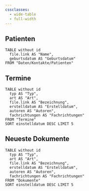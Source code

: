 ```yaml
---
cssclasses:
  - wide-table
  - full-width
---
```

## Patienten

```dataview
TABLE without id
  file.link AS "Name",
  geburtsdatum AS "Geburtsdatum"
FROM "Daten/Kontakte/Patienten"
```

## Termine

```dataview
TABLE without id
  typ AS "Typ",
  art AS "Art",
  file.link AS "Bezeichnung",
  erstelldatum AS "Erstelldatum",
  autoren AS "Autoren",
  fachrichtungen AS "Fachrichtungen"
FROM "Termine"
SORT einstelldatum DESC LIMIT 5
```

## Neueste Dokumente

```dataview
TABLE without id
  typ AS "Typ",
  art AS "Art",
  file.link AS "Bezeichnung",
  erstelldatum AS "Erstelldatum",
  autoren AS "Autoren",
  fachrichtungen AS "Fachrichtungen"
FROM "Dokumente"
SORT einstelldatum DESC LIMIT 5
```
